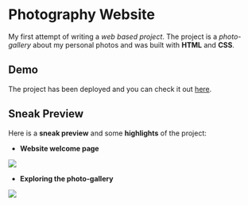 # Photography Website

My first attempt of writing a *web based project*. 
The project is a *photo-gallery* about my personal photos and was built with **HTML** and **CSS**.

## Demo

The project has been deployed and you can check it out [here](https://leniwpetrou.github.io/photographyWebsite-HTML-CSS/).


## Sneak Preview

Here is a **sneak preview** and some **highlights** of the project:


* **Website welcome page**

![](welcomePage.gif) 



* **Exploring the photo-gallery** 

![](sneakPreview.gif)
